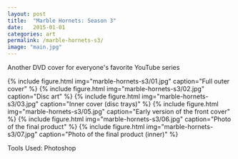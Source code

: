 ```yaml
---
layout: post
title:  "Marble Hornets: Season 3"
date:   2015-01-01
categories: art
permalink: /marble-hornets-s3/
image: "main.jpg"
---
```


<p class="post--full__excerpt">
	Another DVD cover for everyone's favorite YouTube series
</p>

<section class="gallery">
	{% include figure.html img="marble-hornets-s3/01.jpg" caption="Full outer cover" %}
	{% include figure.html img="marble-hornets-s3/02.jpg" caption="Disc art" %}
	{% include figure.html img="marble-hornets-s3/03.jpg" caption="Inner cover (disc trays)" %}
	{% include figure.html img="marble-hornets-s3/05.jpg" caption="Early version of the front cover" %}
	{% include figure.html img="marble-hornets-s3/06.jpg" caption="Photo of the final product" %}
	{% include figure.html img="marble-hornets-s3/07.jpg" caption="Photo of the final product (inner)" %}
</section>

Tools Used: Photoshop